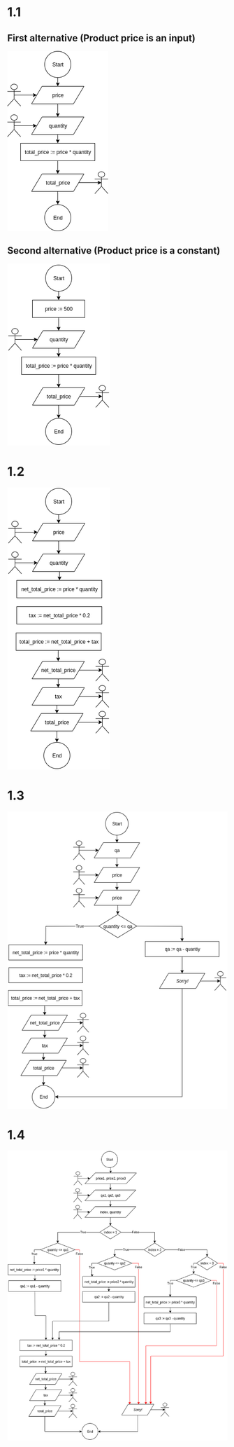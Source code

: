 # 1.1
## First alternative (Product price is an input)
![](images/TCA_1_1_a.png)

## Second alternative (Product price is a constant)
![](images/TCA_1_1_b.png)

# 1.2
![](images/TCA_1_2.png)

# 1.3
![](images/TCA_1_3.png)

# 1.4
![](images/TCA_1_4.png)
